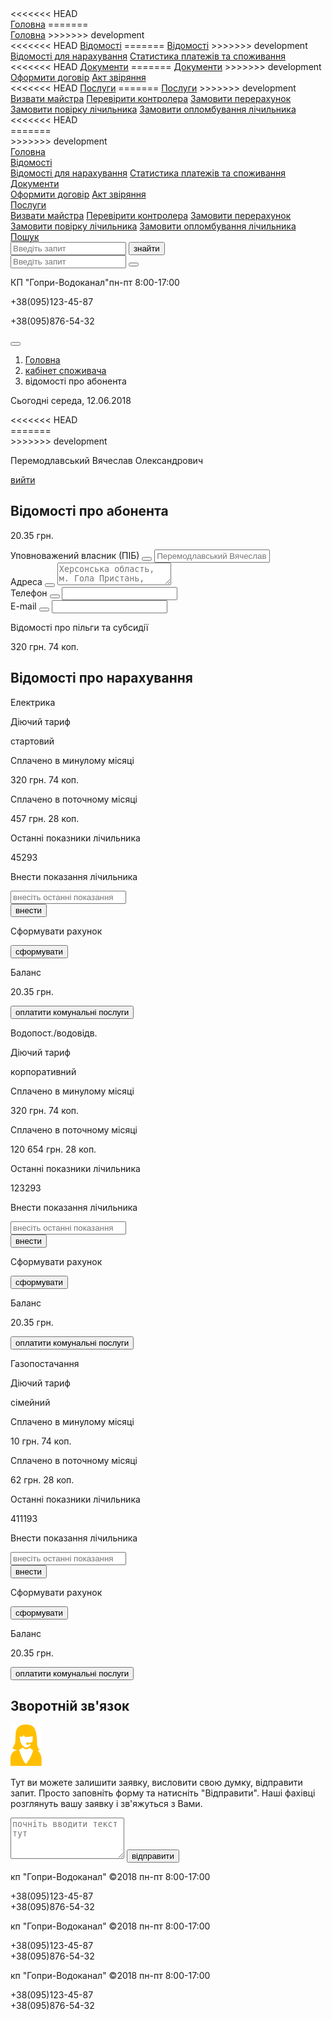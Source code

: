 <!DOCTYPE html>
<html lang="ru">
<head>
	<meta charset="utf-8">
	<!-- <base href="/"> -->
	<title>Відомості про абонента</title>
	<meta name="description" content="">
	<meta http-equiv="X-UA-Compatible" content="IE=edge">
	<meta name="viewport" content="width=device-width, initial-scale=1, maximum-scale=1">
	<!-- Template Basic Images Start -->
	<!-- <meta property="og:image" content="path/to/image.jpg"> -->
	<!-- Template Basic Images End -->
	<!-- Custom Browsers Color Start -->
	<meta name="theme-color" content="#000">
	<!-- Custom Browsers Color End -->
	<link rel="stylesheet" href="css/main.min.css">
</head>
<body>
	<!-- .nav -->
	<div class="col-12 nav">
		<div class="container nav__wrapper">
			<div class="row no-gutters align-items-center nav__content">
<<<<<<< HEAD
				<div class="col-7 col-lg-6 col-md-4">
					<div class="row no-gutters align-items-center">
						<!-- nav__item -->
						<div class="col text-lg-center text-md-right nav__item">
							<a href="#" class="d-md-block reset-link nav__link"><i class="d-md-block d-lg-none d-xl-inline fa fa-home nav__icon"></i><span class="d-md-none d-lg-inline">Головна</span></a>
=======
				<!-- site nav buttons-->
				<div class="order-1 order-md-1 d-none d-md-block col-7 col-xl-7 col-lg-6 col-md-4 nav__link-wrapper">
					<div class="row no-gutters align-items-center">
						<!-- nav__item -->
						<div class="col text-lg-center text-md-right nav__item">
							<a href="#" class="d-md-block reset-link nav__link"><i class="d-md-block d-lg-none d-xl-inline fa fa-home nav__icon"></i><span class="d-none d-lg-inline d-xl-inline">Головна</span></a>
>>>>>>> development
						</div>
						<!-- nav__item dropdown list-->
						<div class="col text-lg-center text-md-right nav__item">
							<div class="nav-dropdown js-dropdown">
<<<<<<< HEAD
								<a href="#" class="reset-link nav__link nav-dropdown__button" data-toggle="dropdown"><i class="d-md-block d-lg-none d-xl-inline fa fa-file-text-o nav__icon"></i><span class="d-md-none d-lg-inline">Відомості</span></a>
=======
								<a href="#" class="reset-link nav__link nav-dropdown__button" data-toggle="dropdown"><i class="d-md-block d-lg-none d-xl-inline fa fa-file-text-o nav__icon"></i><span class="d-none d-lg-inline d-xl-inline">Відомості</span></a>
>>>>>>> development
								<div class="nav-dropdown__content">
									<a href="#" class="reset-link nav-dropdown__item">Відомості для нарахування</a>
									<a href="#" class="reset-link nav-dropdown__item">Статистика платежів та споживання</a>
								</div>
							</div>
						</div>
						<!-- nav__item dropdown list-->
						<div class="col text-lg-center text-md-right nav__item">
							<div class="nav-dropdown js-dropdown">
<<<<<<< HEAD
								<a href="#" class="reset-link nav__link nav-dropdown__button" data-toggle="dropdown"><i class="d-md-block d-lg-none d-xl-inline fa fa-book nav__icon"></i><span class="d-md-none d-lg-inline">Документи</span></a>
=======
								<a href="#" class="reset-link nav__link nav-dropdown__button" data-toggle="dropdown"><i class="d-md-block d-lg-none d-xl-inline fa fa-book nav__icon"></i><span class="d-none d-lg-inline d-xl-inline">Документи</span></a>
>>>>>>> development
								<div class="nav-dropdown__content">
									<a href="#" class="reset-link nav-dropdown__item">Оформити договір</a>
									<a href="#" class="reset-link nav-dropdown__item">Акт звіряння</a>
								</div>
							</div>
						</div>
						<!-- nav__item dropdown list-->
						<div class="col text-lg-center text-md-right nav__item">
							<div class="reset-link nav-dropdown js-dropdown">
<<<<<<< HEAD
								<a href="#" class="reset-link nav__link nav-dropdown__button" data-toggle="dropdown"><i class="d-md-block d-lg-none d-xl-inline fa fa-pencil-square-o nav__icon"></i><span class="d-md-none d-lg-inline">Послуги</span></a>
=======
								<a href="#" class="reset-link nav__link nav-dropdown__button" data-toggle="dropdown"><i class="d-md-block d-lg-none d-xl-inline fa fa-pencil-square-o nav__icon"></i><span class="d-none d-lg-inline d-xl-inline">Послуги</span></a>
>>>>>>> development
								<div class="nav-dropdown__content">
									<a href="#" class="reset-link nav-dropdown__item">Визвати майстра</a>
									<a href="#" class="reset-link nav-dropdown__item">Перевірити контролера</a>
									<a href="#" class="reset-link nav-dropdown__item">Замовити перерахунок</a>
									<a href="#" class="reset-link nav-dropdown__item">Замовити повірку лічильника</a>
									<a href="#" class="reset-link nav-dropdown__item">Замовити опломбування лічильника</a>
								</div>
							</div>
						</div>
					</div>
				</div>
<<<<<<< HEAD
				<div class="col-5 col-lg-6 col-md-8">
=======
				<!-- mobile navigation-->
				<div class="col-8 p-2 nav__mobile js-navbar">
>>>>>>> development
					<div class="row no-gutters align-items-center">
						<!-- nav__item -->
						<div class="col-12 text-lg-center text-md-right nav__item">
							<a href="#" class="d-md-block reset-link nav__link"><i class="d-md-block d-lg-none d-xl-inline fa fa-home nav__icon"></i><span class="">Головна</span></a>
						</div>
						<!-- nav__item dropdown list-->
						<div class="col text-lg-center text-md-right nav__item">
							<div class="nav-dropdown js-dropdown">
								<a href="#" class="reset-link nav__link nav-dropdown__button" data-toggle="dropdown"><i class="d-md-block d-lg-none d-xl-inline fa fa-file-text-o nav__icon"></i><span class="">Відомості</span></a>
								<div class="nav-dropdown__content">
									<a href="#" class="reset-link nav-dropdown__item">Відомості для нарахування</a>
									<a href="#" class="reset-link nav-dropdown__item">Статистика платежів та споживання</a>
								</div>
							</div>
						</div>
						<!-- nav__item dropdown list-->
						<div class="col-12 text-lg-center text-md-right nav__item">
							<div class="nav-dropdown js-dropdown">
								<a href="#" class="reset-link nav__link nav-dropdown__button" data-toggle="dropdown"><i class="d-md-block d-lg-none d-xl-inline fa fa-book nav__icon"></i><span class="">Документи</span></a>
								<div class="nav-dropdown__content">
									<a href="#" class="reset-link nav-dropdown__item">Оформити договір</a>
									<a href="#" class="reset-link nav-dropdown__item">Акт звіряння</a>
								</div>
							</div>
						</div>
						<!-- nav__item dropdown list-->
						<div class="col-12 text-lg-center text-md-right nav__item">
							<div class="reset-link nav-dropdown js-dropdown">
								<a href="#" class="reset-link nav__link nav-dropdown__button" data-toggle="dropdown"><i class="d-md-block d-lg-none d-xl-inline fa fa-pencil-square-o nav__icon"></i><span class="">Послуги</span></a>
								<div class="nav-dropdown__content">
									<a href="#" class="reset-link nav-dropdown__item">Визвати майстра</a>
									<a href="#" class="reset-link nav-dropdown__item">Перевірити контролера</a>
									<a href="#" class="reset-link nav-dropdown__item">Замовити перерахунок</a>
									<a href="#" class="reset-link nav-dropdown__item">Замовити повірку лічильника</a>
									<a href="#" class="reset-link nav-dropdown__item">Замовити опломбування лічильника</a>
								</div>
							</div>
						</div>
						<!-- nav__item dropdown list form-->
						<div class="order-1 col-12">
							<div class="nav-dropdown js-dropdown-form">
								<a href="#" class="reset-link nav__link nav-dropdown__button" data-toggle="dropdown"><i class="fa fa-search nav__icon"></i>Пошук</a>
								<div class="nav-dropdown__content nav-dropdown__content--form">
									<form class="form-inline nav-dropdown__item">
										<input class="nav-dropdown__form form-control" type="search" placeholder="Введіть запит" aria-label="Введіть запит">
										<button class="mx-auto mt-1 nav-dropdown__form-button" type="submit">знайти</button>
									</form>
								</div>
							</div>
						</div>
					</div>
				</div>
				<!-- tel, name of organization and search -->
				<div class="order-2 col-8 col-xl-5 col-lg-6 col-md-8 col-sm-8">
					<div class="row no-gutters align-items-center">
						<!-- nav__item dropdown list form-->
						<div class="order-1 col-2 d-none d-md-block">
							<div class="text-center nav-dropdown js-dropdown-form">
								<a href="#" class="reset-link nav__link nav-dropdown__button" data-toggle="dropdown"><i class="fa fa-search nav__icon"></i></a>
								<div class="nav-dropdown__content nav-dropdown__content--form">
									<form class="form-inline nav-dropdown__item">
										<input class="nav-dropdown__form form-control" type="search" placeholder="Введіть запит" aria-label="Введіть запит">
										<button class="nav-dropdown__form-button" type="submit"><i class="fa fa-arrow-circle-right nav__icon"></i></button>
									</form>
								</div>
							</div>
						</div>
						<!-- nav__item -->
						<div class="order-2 col-xs-12 col-sm-12 col-md-6 text-right nav__item">
							<p class="nav__text">КП "Гопри-Водоканал"<span class="d-none d-sm-block">пн-пт 8:00-17:00</span></p>
						</div>
						<div class="order-3 col-xs-12 col-sm-12 col-md-4 nav__item">
							<p class="text-left text-md-right nav__text nav__text--tel"><i class="d-none d-md-inline fa fa-phone-square nav__icon"></i>+38(095)123-45-87</p>
							<p class="text-left text-md-right nav__text nav__text--tel">+38(095)876-54-32</p>
						</div>
					</div>
				</div>
				<!-- hamburger button -->
				<div class="col-4 order-3 d-block d-md-none col-sm-4 text-right">
					<button class="hamburger"  id="hamburger">
						<span class="mx-auto my-1 hamburger__bar"></span>
						<span class="mx-auto my-1 hamburger__bar"></span>
						<span class="mx-auto my-1 hamburger__bar"></span>
					</button>
				</div>
			</div>
		</div>
	</div>
	<div class="container">
		<!-- .header-page -->
		<div class="row header-page">
			<!-- breadcrumbs -->
			<div class="order-lg-1 order-md-1 col-lg-5 col-xl-5 col-md-6 header-page__item">
				<nav aria-label="breadcrumb">
					<ol class="breadcrumb">
						<li class="breadcrumb-item"><a href="#" class="breadcrumb__link">Головна</a></li>
						<li class="breadcrumb-item"><a href="#" class="breadcrumb__link">кабінет споживача</a></li>
						<li class="breadcrumb-item active" aria-current="page">відомості про абонента</li>
					</ol>
				</nav>
			</div>
			<!-- calendar day -->
			<div class="order-lg-2 order-md-3 col-lg-3 col-xl-3 col-md-5 header-page__item text-center text-lg-center text-md-left">
				<p class="header-page__text">Сьогоднi середа, 12.06.2018</p>
			</div>
			<!-- user name and logout-->
<<<<<<< HEAD
			<div class="order-lg-3 order-md-2 col-lg-4 col-xl-4 col-md-6 header-page__item text-right">
=======
			<div class="order-lg-3 order-md-2 col-lg-4 col-xl-4 col-md-6 header-page__item text-center text-sm-center text-md-right">
>>>>>>> development
				<p class="header-page__text">Перемодлавський Вячеслав Олександрович</p>
				<a href="#" class="header-page__link">вийти</a>
			</div>
		</div>
		<!-- .cabinet-content -->
		<div class="row pb-lg-2 pb-md-4 pb-5 cabinet-content">
			<!-- user-settings -->
			<div class="col-lg-5 user-settings">
				<h2 class="text-center text-md-left cabinet-heading">Відомості <span>про абонента</span></h2>
				<p class="text-center user-settings__ballance green">20.35 грн.</p>
				<form action="">
					<div class="row no-gutters pt-1 pb-2 user-settings__row">
						<label class="col-10 px-2 user-settings__label" for="user-pib">Уповноважений власник (ПІБ)</label>
						<button class="col-2 text-right user-settings__button" type="submit"><i class="fa fa-pencil-square"></i></button>
						<input type="text" class="col-12 px-2 form-control user-settings__input" id="user-pib" placeholder="Перемодлавський Вячеслав Олександрович">
					</div>
					<div class="row no-gutters pt-1 pb-2 user-settings__row">
						<label class="col-10 px-2 user-settings__label" for="user-adress">Адреса</label>
						<button class="col-2 text-right user-settings__button" type="submit"><i class="fa fa-pencil-square"></i></button>
						<textarea rows="2" class="col-12 px-2 form-control user-settings__input" id="user-adress" placeholder="Херсонська область, м. Гола Пристань, Вулиця Центральная, Будинок 57, Квартира 15, Індекс 03234."></textarea>
					</div>
					<div class="row no-gutters pt-1 pb-2 user-settings__row">
						<label class="col-10 px-2 user-settings__label" for="user-phone">Телефон</label>
						<button class="col-2 text-right user-settings__button" type="submit"><i class="fa fa-pencil-square"></i></button>
						<input type="text" class="col-12 px-2 form-control user-settings__input" id="user-phone" placeholder="">
					</div>
					<div class="row no-gutters pt-1 pb-2 user-settings__row">
						<label class="col-10 px-2 user-settings__label" for="user-email">E-mail</label>
						<button class="col-2 text-right user-settings__button" type="submit"><i class="fa fa-pencil-square"></i></button>
						<input type="text" class="col-12 px-2 form-control user-settings__input" id="user-email" placeholder="">
					</div>
					<div class="row no-gutters pt-1 pb-2 user-settings__row">
						<p class="col-7 text-left user-settings__privileges">Відомості про пільги та субсидії</p><p class="col-5 text-right user-settings__privileges">320 грн. 74 коп.</p>
					</div>
				</form>
			</div>
			<!-- user-reading -->
			<div class="col-lg-7 user-readings">
				<h2 class="text-center text-md-left cabinet-heading">Відомості <span>про нарахування</span></h2>
				<!-- .accordion -->
				<div id="accordion" class="user-readings__container">
					<!-- .user-readings__item -->
					<div class="user-readings__item">
						<p class="text-center user-readings__button">Електрика</p>
						<div class="user-readings__content">
							<!-- user-readings__wrapper - костыли для отбивки паддинга бутстраповского класса row-->
							<div class="mx-auto user-readings__wrapper">
								<!-- table row -->
								<div class="row no-gutters pt-2 px-2 user-readings__row">
									<div class="col-md-6 col-12 user-readings__query"><p class="user-readings__text text-md-left text-center">Діючий тариф</p></div>
									<div class="col-md-6 col-12 user-readings__value"><p class="user-readings__text text-md-left text-center">стартовий</p></div>
								</div>
								<!-- table row -->
								<div class="row no-gutters pt-2 px-2 user-readings__row">
									<div class="col-md-6 col-12 user-readings__query"><p class="user-readings__text text-md-left text-center">Сплачено в минулому місяці</p></div>
									<div class="col-md-6 col-12 user-readings__value"><p class="user-readings__text text-md-left text-center">320 грн. 74 коп.</p></div>
								</div>
								<!-- table row -->
								<div class="row no-gutters pt-2 px-2 user-readings__row">
									<div class="col-md-6 col-12 user-readings__query"><p class="user-readings__text text-md-left text-center">Сплачено в поточному місяці</p></div>
									<div class="col-md-6 col-12 user-readings__value"><p class="user-readings__text text-md-left text-center">457 грн. 28 коп.</p></div>
								</div>
								<!-- table row -->
								<div class="row no-gutters pt-2 px-2 user-readings__row">
									<div class="col-md-6 col-12 user-readings__query"><p class="user-readings__text text-md-left text-center">Останні показники лічильника</p></div>
									<div class="col-md-6 col-12 user-readings__value"><p class="user-readings__text text-md-left text-center">45293</p></div>
								</div>
								<!-- table row input-->
								<div class="row no-gutters pt-2 px-2 user-readings__row">
									<div class="col-md-6 col-12 user-readings__query"><p class="user-readings__text text-md-left text-center">Внести показання лічильника</p></div>
									<div class="col-md-6 col-12 user-readings__value">
										<div class="input-group">
											<input type="text" class="form-control user-readings__input" placeholder="внесіть останні показання" aria-label="внесіть останні показання" aria-describedby="user-readings">
											<div class="input-group-append">
												<button class="btn btn-outline-secondary button--blue button--rounded" type="button">внести</button>
											</div>
										</div>
									</div>
								</div>
								<!-- table row button-->
								<div class="row no-gutters pt-2 px-2 user-readings__row">
									<div class="col-md-6 col-12 user-readings__query"><p class="user-readings__text text-md-left text-center">Сформувати рахунок</p></div>
									<div class="col-md-6 col-12 user-readings__value">
										<div class="input-group">
											<button class="w-100 btn btn-outline-secondary button--blue button--rounded" type="button">сформувати</button>
										</div>
									</div>
								</div>
								<!-- table row ballance-->
								<div class="row no-gutters pt-2 px-2 user-readings__row">
									<div class="col-md-6 col-12 user-readings__query"><p class="user-readings__text text-md-left text-center">Баланс</p></div>
									<div class="col-md-6 col-12 user-readings__value"><p class="user-readings__text text-md-left text-center green">20.35 грн.</p></div>
								</div>
								<!-- table row payments-->
								<div class="row no-gutters pt-2 px-2 user-readings__row">
									<div class="offset-0 offset-md-3 col-md-6 col-12 user-readings__query"><button class="w-100 btn btn-outline-secondary button--red button--rounded" type="button">оплатити комунальні послуги</button></div>
								</div>
							</div>
						</div>
					</div>
					<!-- .user-readings__item -->
					<div class="user-readings__item">
						<p class="text-center user-readings__button">Водопост./водовідв.</p>
						<div class="user-readings__content">
							<!-- user-readings__wrapper - костыли для отбивки паддинга бутстраповского класса row-->
							<div class="mx-auto user-readings__wrapper">
								<!-- table row -->
								<div class="row no-gutters pt-2 px-2 user-readings__row">
									<div class="col-md-6 col-12 user-readings__query"><p class="user-readings__text text-md-left text-center">Діючий тариф</p></div>
									<div class="col-md-6 col-12 user-readings__value"><p class="user-readings__text text-md-left text-center">корпоративний</p></div>
								</div>
								<!-- table row -->
								<div class="row no-gutters pt-2 px-2 user-readings__row">
									<div class="col-md-6 col-12 user-readings__query"><p class="user-readings__text text-md-left text-center">Сплачено в минулому місяці</p></div>
									<div class="col-md-6 col-12 user-readings__value"><p class="user-readings__text text-md-left text-center">320 грн. 74 коп.</p></div>
								</div>
								<!-- table row -->
								<div class="row no-gutters pt-2 px-2 user-readings__row">
									<div class="col-md-6 col-12 user-readings__query"><p class="user-readings__text text-md-left text-center">Сплачено в поточному місяці</p></div>
									<div class="col-md-6 col-12 user-readings__value"><p class="user-readings__text text-md-left text-center">120 654 грн. 28 коп.</p></div>
								</div>
								<!-- table row -->
								<div class="row no-gutters pt-2 px-2 user-readings__row">
									<div class="col-md-6 col-12 user-readings__query"><p class="user-readings__text text-md-left text-center">Останні показники лічильника</p></div>
									<div class="col-md-6 col-12 user-readings__value"><p class="user-readings__text text-md-left text-center">123293</p></div>
								</div>
								<!-- table row input-->
								<div class="row no-gutters pt-2 px-2 user-readings__row">
									<div class="col-md-6 col-12 user-readings__query"><p class="user-readings__text text-md-left text-center">Внести показання лічильника</p></div>
									<div class="col-md-6 col-12 user-readings__value">
										<div class="input-group">
											<input type="text" class="form-control user-readings__input" placeholder="внесіть останні показання" aria-label="внесіть останні показання" aria-describedby="user-readings">
											<div class="input-group-append">
												<button class="btn btn-outline-secondary button--blue button--rounded" type="button">внести</button>
											</div>
										</div>
									</div>
								</div>
								<!-- table row button-->
								<div class="row no-gutters pt-2 px-2 user-readings__row">
									<div class="col-md-6 col-12 user-readings__query"><p class="user-readings__text text-md-left text-center">Сформувати рахунок</p></div>
									<div class="col-md-6 col-12 user-readings__value">
										<div class="input-group">
											<button class="w-100 btn btn-outline-secondary button--blue button--rounded" type="button">сформувати</button>
										</div>
									</div>
								</div>
								<!-- table row ballance-->
								<div class="row no-gutters pt-2 px-2 user-readings__row">
									<div class="col-md-6 col-12 user-readings__query"><p class="user-readings__text text-md-left text-center">Баланс</p></div>
									<div class="col-md-6 col-12 user-readings__value"><p class="user-readings__text text-md-left text-center green">20.35 грн.</p></div>
								</div>
								<!-- table row payments-->
								<div class="row no-gutters pt-2 px-2 user-readings__row">
									<div class="offset-0 offset-md-3 col-md-6 col-12 user-readings__query"><button class="w-100 btn btn-outline-secondary button--red button--rounded" type="button">оплатити комунальні послуги</button></div>
								</div>
							</div>
						</div>
					</div>
					<!-- .user-readings__item -->
					<div class="user-readings__item">
						<p class="text-center user-readings__button">Газопостачання</p>
						<div class="user-readings__content">
							<!-- user-readings__wrapper - костыли для отбивки паддинга бутстраповского класса row-->
							<div class="mx-auto user-readings__wrapper">
								<!-- table row -->
								<div class="row no-gutters pt-2 px-2 user-readings__row">
									<div class="col-md-6 col-12 user-readings__query"><p class="user-readings__text text-md-left text-center">Діючий тариф</p></div>
									<div class="col-md-6 col-12 user-readings__value"><p class="user-readings__text text-md-left text-center">сімейний</p></div>
								</div>
								<!-- table row -->
								<div class="row no-gutters pt-2 px-2 user-readings__row">
									<div class="col-md-6 col-12 user-readings__query"><p class="user-readings__text text-md-left text-center">Сплачено в минулому місяці</p></div>
									<div class="col-md-6 col-12 user-readings__value"><p class="user-readings__text text-md-left text-center">10 грн. 74 коп.</p></div>
								</div>
								<!-- table row -->
								<div class="row no-gutters pt-2 px-2 user-readings__row">
									<div class="col-md-6 col-12 user-readings__query"><p class="user-readings__text text-md-left text-center">Сплачено в поточному місяці</p></div>
									<div class="col-md-6 col-12 user-readings__value"><p class="user-readings__text text-md-left text-center">62 грн. 28 коп.</p></div>
								</div>
								<!-- table row -->
								<div class="row no-gutters pt-2 px-2 user-readings__row">
									<div class="col-md-6 col-12 user-readings__query"><p class="user-readings__text text-md-left text-center">Останні показники лічильника</p></div>
									<div class="col-md-6 col-12 user-readings__value"><p class="user-readings__text text-md-left text-center">411193</p></div>
								</div>
								<!-- table row input-->
								<div class="row no-gutters pt-2 px-2 user-readings__row">
									<div class="col-md-6 col-12 user-readings__query"><p class="user-readings__text text-md-left text-center">Внести показання лічильника</p></div>
									<div class="col-md-6 col-12 user-readings__value">
										<div class="input-group">
											<input type="text" class="form-control user-readings__input" placeholder="внесіть останні показання" aria-label="внесіть останні показання" aria-describedby="user-readings">
											<div class="input-group-append">
												<button class="btn btn-outline-secondary button--blue button--rounded" type="button">внести</button>
											</div>
										</div>
									</div>
								</div>
								<!-- table row button-->
								<div class="row no-gutters pt-2 px-2 user-readings__row">
									<div class="col-md-6 col-12 user-readings__query"><p class="user-readings__text text-md-left text-center">Сформувати рахунок</p></div>
									<div class="col-md-6 col-12 user-readings__value">
										<div class="input-group">
											<button class="w-100 btn btn-outline-secondary button--blue button--rounded" type="button">сформувати</button>
										</div>
									</div>
								</div>
								<!-- table row ballance-->
								<div class="row no-gutters pt-2 px-2 user-readings__row">
									<div class="col-md-6 col-12 user-readings__query"><p class="user-readings__text text-md-left text-center">Баланс</p></div>
									<div class="col-md-6 col-12 user-readings__value"><p class="user-readings__text text-md-left text-center green">20.35 грн.</p></div>
								</div>
								<!-- table row payments-->
								<div class="row no-gutters pt-2 px-2 user-readings__row">
									<div class="offset-0 offset-md-3 col-md-6 col-12 user-readings__query"><button class="w-100 btn btn-outline-secondary button--red button--rounded" type="button">оплатити комунальні послуги</button></div>
								</div>
							</div>
						</div>
					</div>
				</div>
				<!--/#accordion-->
			</div>
		</div>
		<!-- .callback -->
		<div class="row callback">
			<h2 class="col-12 text-center text-md-left cabinet-heading">Зворотній <span>зв'язок</span></h2>
			<!-- description -->
			<div class="col-lg-5 pb-2 callback__description">
				<div class="row align-items-start">
					<img src="img/support-woman.svg" alt="" class="col-md-3 d-md-inline d-sm-none callback__img">
					<p class="col-12 col-md-9 callback__text text-center text-md-left">Тут ви можете залишити заявку, висловити свою думку, відправити запит. Просто заповніть форму та натисніть "Відправити". Наші фахівці розглянуть вашу заявку і зв'яжуться з Вами.</p>
				</div>
			</div>
			<!-- .callback-form -->
			<form action="" class="col-lg-7 callback__form">
				<div class="row justify-content-md-end justify-content-center">
					<textarea class="col-12 form-control callback__textarea" id="callback__textarea" rows="4" placeholder="почніть вводити текст тут"></textarea>
					<button type="submit" class="px-3 button button--red">вiдправити</button>
				</div>
			</form>
		</div>
	</div>
	<div class="container-fluid footer-page">
		<div class="container">
			<div class="row py-4 align-items-center footer-page__wrapper">
				<!-- footer-page__item -->
				<div class="col-md-4 text-center text-md-left footer-page__item">
					<p class="footer-page__text footer-page__text--uppercase">кп "Гопри-Водоканал" ©2018 <span class="footer-page__text">пн-пт 8:00-17:00</span></p>
					<p class="footer-page__text">+38(095)123-45-87<br>+38(095)876-54-32</p>
				</div>
				<!-- footer-page__item -->
				<div class="col-md-4 text-center text-md-center footer-page__item">
					<p class="footer-page__text footer-page__text--uppercase">кп "Гопри-Водоканал" ©2018 <span class="footer-page__text">пн-пт 8:00-17:00</span></p>
					<p class="footer-page__text">+38(095)123-45-87<br>+38(095)876-54-32</p>
				</div>
				<!-- footer-page__item -->
				<div class="col-md-4 text-center text-md-right footer-page__item">
					<p class="footer-page__text footer-page__text--uppercase">кп "Гопри-Водоканал" ©2018 <span class="footer-page__text">пн-пт 8:00-17:00</span></p>
					<p class="footer-page__text">+38(095)123-45-87<br>+38(095)876-54-32</p>
				</div>
			</div>
		</div>
	</div>
	<script src="js/scripts.min.js"></script>
</body>
</html>
